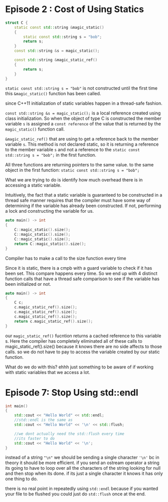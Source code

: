# Episode 2 : Cost of Using Statics

```cpp
struct C {
    static const std::string &magic_static()
    {
        static const std::string s = "bob";
        return s;
    }
    const std::string &s = magic_static();

    const std::string &magic_static_ref()
    {
        return s;
    }
}
```
`static const std::string s = "bob"` is not constructed until the first time this `&magic_static()` function has been called.

since C++11 initialization of static variables happen in a thread-safe fashion. 

`const std::string &s = magic_static();` is a local reference created using class initialization. So when the object of type C is constructed the member variable `s` is assigned a `const reference` of the value that is returned by the `magic_static()` function call. 

`&magic_static_ref()` that are using to get a reference back to the member variable `s`. This method is not declared static, so it is returning a reference to the member variable `s` and not a reference to the `static const std::string s = "bob";` in the first function.

All three functions are returning pointers to the same value. to the same object in the first function: `static const std::string s = "bob";`

What we are trying to do is identify how much overhead there is in accessing a static variable. 

Intuitively, the fact that a static variable is guaranteed to be constructed in a thread safe manner requires that the compiler must have some way of determining if the variable has already been constructed. If not, performing a lock and constructing the variable for us. 

```cpp
auto main() -> int
{
    C::magic_static().size();
    C::magic_static().size();
    C::magic_static().size();
    return C::magic_static().size();
}
```

Compiler has to make a call to the size function every time

Since it is static, there is a cmpb with a guard variable to check if it has been set. This compare happens every time. So we end up with 4 distinct function calls that have a thread safe comparison to see if the variable has been initialized or not.

```cpp
auto main() -> int
{
    C c;
    c.magic_static_ref().size();
    c.magic_static_ref().size();
    c.magic_static_ref().size();
    return c.magic_static_ref().size();
}
```

our `magic_static_ref()` fucntion returns a cached reference to this variable s. Here the compiler has completely eliminated all of these calls to magic_static_ref().size() because it knows there are no side affects to those calls. so we do not have to pay to access the variable created by our static function. 

What do we do with this? ehhh just something to be aware of if working with static variables that we access a lot. 


# Episode 7: Stop Using std::endl

```cpp
int main()
{
    std::cout << "Hello World" << std::endl;
    //std::endl is the same as 
    std::cout << "Hello World" << '\n' << std::flush;

    //we dont actually need the std::flush every time
    //its faster to do 
    std::cout << "Hello World" << '\n';
}
```

instead of a string `"\n"` we should be sending a single character `'\n'` bc in theory it should be more efficient. if you send an ostream operator a string its going to have to loop over all the characters of the string looking for null and then stop when its done. if its just a single character it knows it has only one thing to do. 

there is no real point in repeatedly using `std::endl` because if you wanted your file to be flushed you could just do `std::flush` once at the end. 

